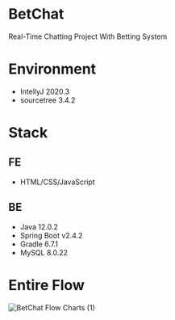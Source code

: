 # BetChat
Real-Time Chatting Project With Betting System
# Environment 
- IntellyJ 2020.3
- sourcetree 3.4.2
# Stack
## FE
- HTML/CSS/JavaScript
## BE
- Java 12.0.2
- Spring Boot v2.4.2
- Gradle 6.7.1
- MySQL 8.0.22

# Entire Flow
![BetChat Flow Charts (1)](https://user-images.githubusercontent.com/38889912/109550360-85d6b280-7b12-11eb-8cb0-40f9c66aa322.png)
